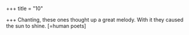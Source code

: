 +++
title = "10"

+++
Chanting, these ones thought up a great melody. With it they caused the  sun to shine. [=human poets]  